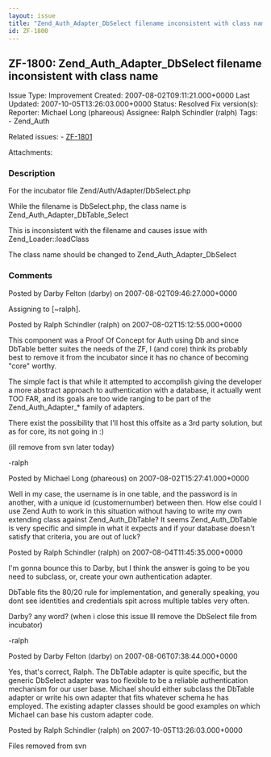 ```yaml
---
layout: issue
title: "Zend_Auth_Adapter_DbSelect filename inconsistent with class name"
id: ZF-1800
---
```


ZF-1800: Zend\_Auth\_Adapter\_DbSelect filename inconsistent with class name
----------------------------------------------------------------------------

 Issue Type: Improvement Created: 2007-08-02T09:11:21.000+0000 Last Updated: 2007-10-05T13:26:03.000+0000 Status: Resolved Fix version(s): 
 Reporter:  Michael Long (phareous)  Assignee:  Ralph Schindler (ralph)  Tags: - Zend\_Auth
 
 Related issues: - [ZF-1801](/issues/browse/ZF-1801)
 
 Attachments: 
### Description

For the incubator file Zend/Auth/Adapter/DbSelect.php

While the filename is DbSelect.php, the class name is Zend\_Auth\_Adapter\_DbTable\_Select

This is inconsistent with the filename and causes issue with Zend\_Loader::loadClass

The class name should be changed to Zend\_Auth\_Adapter\_DbSelect

 

 

### Comments

Posted by Darby Felton (darby) on 2007-08-02T09:46:27.000+0000

Assigning to [~ralph].

 

 

Posted by Ralph Schindler (ralph) on 2007-08-02T15:12:55.000+0000

This component was a Proof Of Concept for Auth using Db and since DbTable better suites the needs of the ZF, I (and core) think its probably best to remove it from the incubator since it has no chance of becoming "core" worthy.

The simple fact is that while it attempted to accomplish giving the developer a more abstract approach to authentication with a database, it actually went TOO FAR, and its goals are too wide ranging to be part of the Zend\_Auth\_Adapter\_\* family of adapters.

There exist the possibility that I'll host this offsite as a 3rd party solution, but as for core, its not going in :)

(ill remove from svn later today)

-ralph

 

 

Posted by Michael Long (phareous) on 2007-08-02T15:27:41.000+0000

Well in my case, the username is in one table, and the password is in another, with a unique id (customernumber) between then. How else could I use Zend Auth to work in this situation without having to write my own extending class against Zend\_Auth\_DbTable? It seems Zend\_Auth\_DbTable is very specific and simple in what it expects and if your database doesn't satisfy that criteria, you are out of luck?

 

 

Posted by Ralph Schindler (ralph) on 2007-08-04T11:45:35.000+0000

I'm gonna bounce this to Darby, but I think the answer is going to be you need to subclass, or, create your own authentication adapter.

DbTable fits the 80/20 rule for implementation, and generally speaking, you dont see identities and credentials spit across multiple tables very often.

Darby? any word? (when i close this issue Ill remove the DbSelect file from incubator)

-ralph

 

 

Posted by Darby Felton (darby) on 2007-08-06T07:38:44.000+0000

Yes, that's correct, Ralph. The DbTable adapter is quite specific, but the generic DbSelect adapter was too flexible to be a reliable authentication mechanism for our user base. Michael should either subclass the DbTable adapter or write his own adapter that fits whatever schema he has employed. The existing adapter classes should be good examples on which Michael can base his custom adapter code.

 

 

Posted by Ralph Schindler (ralph) on 2007-10-05T13:26:03.000+0000

Files removed from svn

 

 